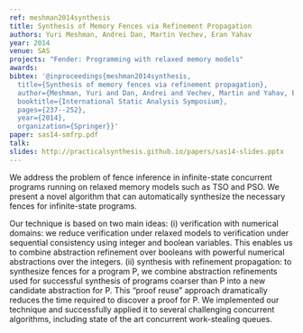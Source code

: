 ```yaml
---
ref: meshman2014synthesis
title: Synthesis of Memory Fences via Refinement Propagation 
authors: Yuri Meshman, Andrei Dan, Martin Vechev, Eran Yahav          
year: 2014
venue: SAS
projects: "Fender: Programming with relaxed memory models"
awards:
bibtex: '@inproceedings{meshman2014synthesis,
  title={Synthesis of memory fences via refinement propagation},
  author={Meshman, Yuri and Dan, Andrei and Vechev, Martin and Yahav, Eran},
  booktitle={International Static Analysis Symposium},
  pages={237--252},
  year={2014},
  organization={Springer}}'
paper: sas14-smfrp.pdf
talk: 
slides: http://practicalsynthesis.github.io/papers/sas14-slides.pptx
---
```


We address the problem of fence inference in infinite-state concurrent programs running on relaxed memory models such as TSO and PSO. We present a novel algorithm that can automatically synthesize the necessary fences for infinite-state programs.

Our technique is based on two main ideas: (i) verification with numerical domains: we reduce verification under relaxed models to verification under sequential consistency using integer and boolean variables. This enables us to combine abstraction refinement over booleans with powerful numerical abstractions over the integers. (ii) synthesis with refinement propagation: to synthesize fences for a program P, we combine abstraction refinements used for successful synthesis of programs coarser than P into a new candidate abstraction for P. This “proof reuse” approach dramatically reduces the time required to discover a proof for P. We implemented our technique and successfully applied it to several challenging concurrent algorithms, including state of the art concurrent work-stealing queues.